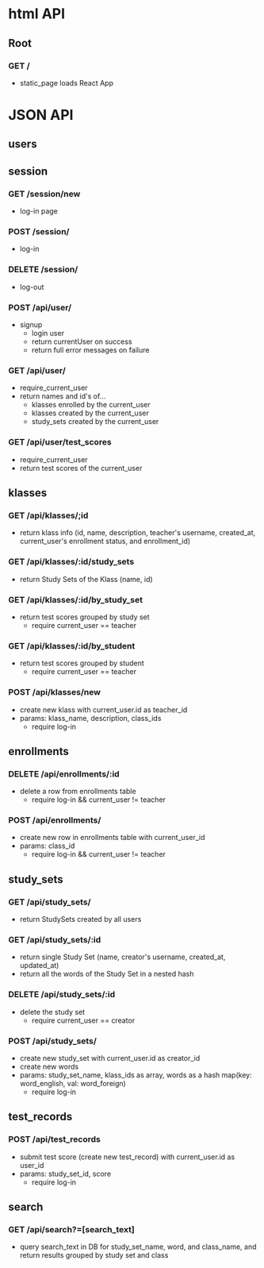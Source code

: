 # html API
## Root
### GET /
  * static_page loads React App

# JSON API

## users

## session
### GET /session/new
  * log-in page

### POST /session/
  * log-in

### DELETE /session/
  * log-out


### POST /api/user/
* signup
  * login user
  * return currentUser on success
  * return full error messages on failure

### GET /api/user/
* require_current_user
* return names and id's of...
  * klasses enrolled by the current_user
  * klasses created by the current_user
  * study_sets created by the current_user

### GET /api/user/test_scores
* require_current_user
* return test scores of the current_user


## klasses
### GET /api/klasses/;id
  * return klass info (id, name, description, teacher's username, created_at, current_user's enrollment status, and enrollment_id)

### GET /api/klasses/:id/study_sets
  * return Study Sets of the Klass (name, id)

### GET /api/klasses/:id/by_study_set
  * return test scores grouped by study set
    * require current_user == teacher

### GET /api/klasses/:id/by_student
  * return test scores grouped by student
    * require current_user == teacher

### POST /api/klasses/new
  * create new klass with current_user.id as teacher_id
  * params: klass_name, description, class_ids
    * require log-in

## enrollments
### DELETE /api/enrollments/:id
  * delete a row from enrollments table
    * require log-in && current_user != teacher

### POST /api/enrollments/
  * create new row in enrollments table with current_user_id
  * params: class_id
    * require log-in && current_user != teacher


## study_sets
### GET /api/study_sets/
  * return StudySets created by all users

### GET /api/study_sets/:id
  * return single Study Set (name, creator's username, created_at, updated_at)
  * return all the words of the Study Set in a nested hash

### DELETE /api/study_sets/:id
  * delete the study set
    * require current_user == creator

### POST /api/study_sets/
  * create new study_set with current_user.id as creator_id
  * create new words
  * params: study_set_name, klass_ids as array, words as a hash map(key: word_english, val: word_foreign)
    * require log-in

## test_records
### POST /api/test_records
* submit test score (create new test_record) with current_user.id as user_id
* params: study_set_id, score
  * require log-in

## search
### GET /api/search?=[search_text]
* query search_text in DB for study_set_name, word, and class_name, and return results grouped by study set and class

